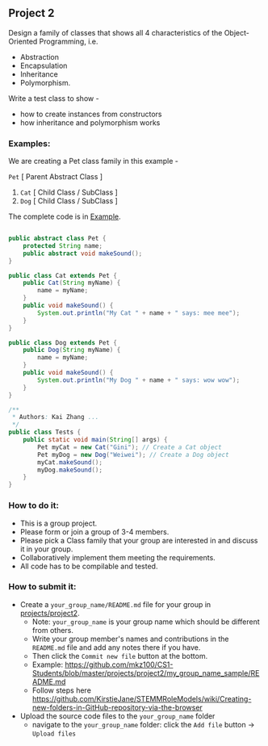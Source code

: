 ## Project 2

Design a family of classes that shows all 4 characteristics of the Object-Oriented Programming, i.e. 
* Abstraction
* Encapsulation
* Inheritance
* Polymorphism.
  
Write a test class to show - 
* how to create instances from constructors
* how inheritance and polymorphism works

### Examples:
We are creating a Pet class family in this example - 

`Pet` [ Parent Abstract Class ] 
  1. `Cat` [ Child Class / SubClass ]
  2. `Dog` [ Child Class / SubClass ]

The complete code is in [Example](Example). 

```java

public abstract class Pet {
    protected String name;
    public abstract void makeSound();
}

public class Cat extends Pet {
    public Cat(String myName) {
        name = myName;
    }
    public void makeSound() {
        System.out.println("My Cat " + name + " says: mee mee");
    }
}

public class Dog extends Pet {
    public Dog(String myName) {
        name = myName;
    }
    public void makeSound() {
        System.out.println("My Dog " + name + " says: wow wow");
    }
}

/**
 * Authors: Kai Zhang ...
 */
public class Tests {
    public static void main(String[] args) {
        Pet myCat = new Cat("Gini"); // Create a Cat object
        Pet myDog = new Dog("Weiwei"); // Create a Dog object
        myCat.makeSound();
        myDog.makeSound();
    }
}
```

### How to do it:
* This is a group project.
* Please form or join a group of 3-4 members.
* Please pick a Class family that your group are interested in and discuss it in your group. 
* Collaboratively implement them meeting the requirements.
* All code has to be compilable and tested.
  
### How to submit it:
* Create a `your_group_name/README.md` file for your group in [projects/project2](.). 
  * Note: `your_group_name` is your group name which should be different from others.
  * Write your group member's names and contributions in the `README.md` file and add any notes there if you have.
  * Then click the `Commit new file` button at the bottom.
  * Example: https://github.com/mkz100/CS1-Students/blob/master/projects/project2/my_group_name_sample/README.md
  * Follow steps here https://github.com/KirstieJane/STEMMRoleModels/wiki/Creating-new-folders-in-GitHub-repository-via-the-browser
* Upload the source code files to the `your_group_name` folder
  * navigate to the `your_group_name` folder: click the `Add file` button -> `Upload files`
